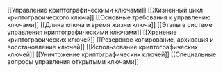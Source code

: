 [[Управление криптографическими ключами]]
[[Жизненный цикл криптографического ключа]]
[[Основные требования к управлению ключами]]
[[Длина ключа и время жизни ключа]]
[[Этапы в системе управления криптографическими ключами]]
[[Хранение криптографических ключей]]
[[Резервное копирование, архивация и восстановление ключей]]
[[Использование криптографических ключей]]
[[Уничтожение криптографических ключей]]
[[Специальные вопросы управления открытыми ключами]]
